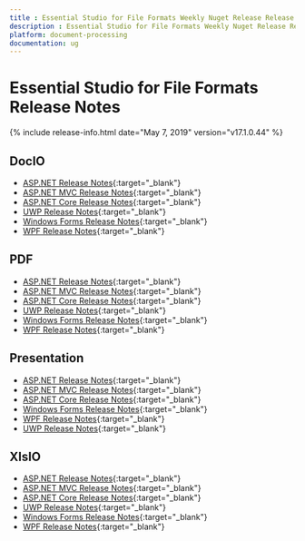 ```yaml
---
title : Essential Studio for File Formats Weekly Nuget Release Release Notes  
description : Essential Studio for File Formats Weekly Nuget Release Release Notes  
platform: document-processing
documentation: ug
---
```


# Essential Studio for File Formats  Release Notes  

{% include release-info.html date="May 7, 2019" version="v17.1.0.44" %} 

## DocIO

* [ASP.NET Release Notes](/aspnet/release-notes/v17.1.0.44#docio){:target="_blank"}
* [ASP.NET MVC Release Notes](/aspnetmvc/release-notes/v17.1.0.44#docio){:target="_blank"}
* [ASP.NET Core Release Notes](/aspnet-core/release-notes/v17.1.0.44#docio){:target="_blank"}
* [UWP Release Notes](/uwp/release-notes/v17.1.0.44#docio){:target="_blank"}
* [Windows Forms Release Notes](/windowsforms/release-notes/v17.1.0.44#docio){:target="_blank"}
* [WPF Release Notes](/wpf/release-notes/v17.1.0.44#docio){:target="_blank"}


## PDF

* [ASP.NET Release Notes](/aspnet/release-notes/v17.1.0.44#pdf){:target="_blank"}
* [ASP.NET MVC Release Notes](/aspnetmvc/release-notes/v17.1.0.44#pdf){:target="_blank"}
* [ASP.NET Core Release Notes](/aspnet-core/release-notes/v17.1.0.44#pdf){:target="_blank"}
* [UWP Release Notes](/uwp/release-notes/v17.1.0.44#pdf){:target="_blank"}
* [Windows Forms Release Notes](/windowsforms/release-notes/v17.1.0.44#pdf){:target="_blank"}
* [WPF Release Notes](/wpf/release-notes/v17.1.0.44#pdf){:target="_blank"}


## Presentation

* [ASP.NET Release Notes](/aspnet/release-notes/v17.1.0.44#presentation){:target="_blank"}
* [ASP.NET MVC Release Notes](/aspnetmvc/release-notes/v17.1.0.44#presentation){:target="_blank"}
* [ASP.NET Core Release Notes](/aspnet-core/release-notes/v17.1.0.44#presentation){:target="_blank"}
* [Windows Forms Release Notes](/windowsforms/release-notes/v17.1.0.44#presentation){:target="_blank"}
* [WPF Release Notes](/wpf/release-notes/v17.1.0.44#presentation){:target="_blank"}
* [UWP Release Notes](/uwp/release-notes/v17.1.0.44#presentation){:target="_blank"}


## XlsIO

* [ASP.NET Release Notes](/aspnet/release-notes/v17.1.0.44#xlsio){:target="_blank"}
* [ASP.NET MVC Release Notes](/aspnetmvc/release-notes/v17.1.0.44#xlsio){:target="_blank"}
* [ASP.NET Core Release Notes](/aspnet-core/release-notes/v17.1.0.44#xlsio){:target="_blank"}
* [UWP Release Notes](/uwp/release-notes/v17.1.0.44#xlsio){:target="_blank"}
* [Windows Forms Release Notes](/windowsforms/release-notes/v17.1.0.44#xlsio){:target="_blank"}
* [WPF Release Notes](/wpf/release-notes/v17.1.0.44#xlsio){:target="_blank"}